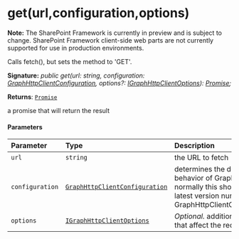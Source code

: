 # get(url,configuration,options)
**Note:** The SharePoint Framework is currently in preview and is subject to change. SharePoint Framework client-side web parts are not currently supported for use in production environments.



Calls fetch(), but sets the method to 'GET'.

**Signature:** _public get(url: string, configuration: [GraphHttpClientConfiguration](../../sp-http/class/graphhttpclientconfiguration.md),
    options?: [IGraphHttpClientOptions](../../sp-http/interface/igraphhttpclientoptions.md)): [Promise](../../web-apis/class/promise.md)<GraphHttpClientResponse>;_

**Returns**: [`Promise`](../../web-apis/class/promise.md)<GraphHttpClientResponse>



a promise that will return the result

#### Parameters


| Parameter	   | Type    | Description |
|:-------------|:---------------|:------------|
| `url`    | `string` | the URL to fetch |
| `configuration`    | [`GraphHttpClientConfiguration`](../../sp-http/class/graphhttpclientconfiguration.md) | determines the default behavior of GraphHttpClient; normally this should be the latest version number from GraphHttpClientConfigurations |
| `options`    | [`IGraphHttpClientOptions`](../../sp-http/interface/igraphhttpclientoptions.md) | _Optional._ additional options that affect the request |


